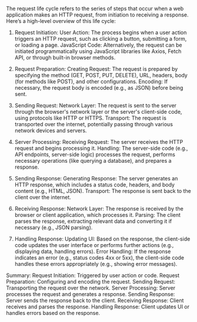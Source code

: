 The request life cycle refers to the series of steps that occur when a web application makes an HTTP request, from initiation to receiving a response. Here’s a high-level overview of this life cycle:

1. Request Initiation:
User Action: The process begins when a user action triggers an HTTP request, such as clicking a button, submitting a form, or loading a page.
JavaScript Code: Alternatively, the request can be initiated programmatically using JavaScript libraries like Axios, Fetch API, or through built-in browser methods.

2. Request Preparation:
Creating Request: The request is prepared by specifying the method (GET, POST, PUT, DELETE), URL, headers, body (for methods like POST), and other configurations.
Encoding: If necessary, the request body is encoded (e.g., as JSON) before being sent.

3. Sending Request:
Network Layer: The request is sent to the server through the browser's network layer or the server's client-side code, using protocols like HTTP or HTTPS.
Transport: The request is transported over the internet, potentially passing through various network devices and servers.

4. Server Processing:
Receiving Request: The server receives the HTTP request and begins processing it.
Handling: The server-side code (e.g., API endpoints, server-side logic) processes the request, performs necessary operations (like querying a database), and prepares a response.

5. Sending Response:
Generating Response: The server generates an HTTP response, which includes a status code, headers, and body content (e.g., HTML, JSON).
Transport: The response is sent back to the client over the internet.

6. Receiving Response:
Network Layer: The response is received by the browser or client application, which processes it.
Parsing: The client parses the response, extracting relevant data and converting it if necessary (e.g., JSON parsing).

7. Handling Response:
Updating UI: Based on the response, the client-side code updates the user interface or performs further actions (e.g., displaying data, handling errors).
Error Handling: If the response indicates an error (e.g., status codes 4xx or 5xx), the client-side code handles these errors appropriately (e.g., showing error messages).

Summary:
Request Initiation: Triggered by user action or code.
Request Preparation: Configuring and encoding the request.
Sending Request: Transporting the request over the network.
Server Processing: Server processes the request and generates a response.
Sending Response: Server sends the response back to the client.
Receiving Response: Client receives and parses the response.
Handling Response: Client updates UI or handles errors based on the response.
